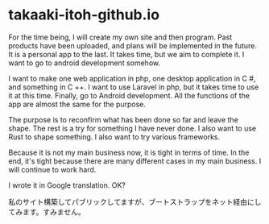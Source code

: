 # takaaki-itoh-github.io
For the time being, I will create my own site and then program.
Past products have been uploaded, and plans will be implemented in the future. It is a personal app to the last. It takes time, but we aim to complete it.
I want to go to android development somehow.

I want to make one web application in php, one desktop application in C #, and something in C ++.
I want to use Laravel in php, but it takes time to use it at this time.
Finally, go to Android development.
All the functions of the app are almost the same for the purpose.

The purpose is to reconfirm what has been done so far and leave the shape.
The rest is a try for something I have never done.
I also want to use Rust to shape something. I also want to try various frameworks.

Because it is not my main business now, it is tight in terms of time. In the end, it's tight because there are many different cases in my main business. I will continue to work hard.



I wrote it in Google translation.
OK?


私のサイト構築してパブリックしてますが、ブートストラップをネット経由にしてみます。すみません。


